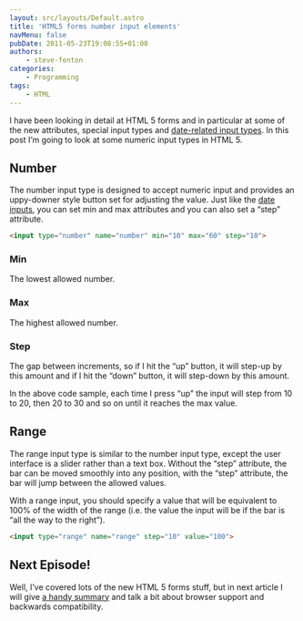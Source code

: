 ```yaml
---
layout: src/layouts/Default.astro
title: 'HTML5 forms number input elements'
navMenu: false
pubDate: 2011-05-23T19:08:55+01:00
authors:
    - steve-fenton
categories:
    - Programming
tags:
    - HTML
---
```


I have been looking in detail at HTML 5 forms and in particular at some of the new attributes, special input types and [date-related input types](/blog/2011/05/html-5-forms-date-input-elements/). In this post I’m going to look at some numeric input types in HTML 5.

## Number

The number input type is designed to accept numeric input and provides an uppy-downer style button set for adjusting the value. Just like the [date inputs](/blog/2011/05/html-5-forms-date-input-elements/), you can set min and max attributes and you can also set a “step” attribute.

```html
<input type="number" name="number" min="10" max="60" step="10">
```

### Min

The lowest allowed number.

### Max

The highest allowed number.

### Step

The gap between increments, so if I hit the “up” button, it will step-up by this amount and if I hit the “down” button, it will step-down by this amount.

In the above code sample, each time I press “up” the input will step from 10 to 20, then 20 to 30 and so on until it reaches the max value.

## Range

The range input type is similar to the number input type, except the user interface is a slider rather than a text box. Without the “step” attribute, the bar can be moved smoothly into any position, with the “step” attribute, the bar will jump between the allowed values.

With a range input, you should specify a value that will be equivalent to 100% of the width of the range (i.e. the value the input will be if the bar is “all the way to the right”).

```html
<input type="range" name="range" step="10" value="100">
```

## Next Episode!

Well, I’ve covered lots of the new HTML 5 forms stuff, but in next article I will give [a handy summary](/blog/2011/05/html-5-forms-summary/) and talk a bit about browser support and backwards compatibility.